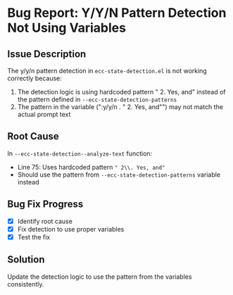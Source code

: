# Bug Report: Y/Y/N Pattern Detection Not Using Variables

## Issue Description
The y/y/n pattern detection in `ecc-state-detection.el` is not working correctly because:
1. The detection logic is using hardcoded pattern " 2. Yes, and" instead of the pattern defined in `--ecc-state-detection-patterns`
2. The pattern in the variable (":y/y/n . " 2. Yes, and"") may not match the actual prompt text

## Root Cause
In `--ecc-state-detection--analyze-text` function:
- Line 75: Uses hardcoded pattern `" 2\\. Yes, and"` 
- Should use the pattern from `--ecc-state-detection-patterns` variable instead

## Bug Fix Progress
- [x] Identify root cause
- [x] Fix detection to use proper variables
- [x] Test the fix

## Solution
Update the detection logic to use the pattern from the variables consistently.